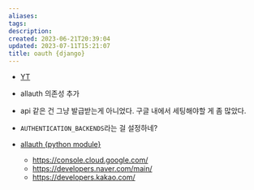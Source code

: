 ```yaml
---
aliases: 
tags: 
description:
created: 2023-06-21T20:39:04
updated: 2023-07-11T15:21:07
title: oauth {django}
---
```

- [YT](https://www.youtube.com/watch?v=Gk9tsLHMMsM&list=WL&index=1&t=812s)
- allauth 의존성 추가
- api 같은 건 그냥 발급받는게 아니었다. 구글 내에서 세팅해야할 게 좀 많았다.
- `AUTHENTICATION_BACKENDS`라는 걸 설정하네? 

- [allauth {python module}](https://django-allauth.readthedocs.io/en/latest/providers.html#naver)
	- https://console.cloud.google.com/
	- https://developers.naver.com/main/
	- https://developers.kakao.com/